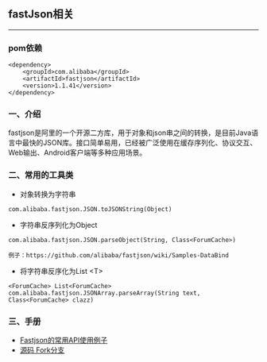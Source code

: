 ## fastJson相关

---
### pom依赖

```
<dependency>
    <groupId>com.alibaba</groupId>
    <artifactId>fastjson</artifactId>
    <version>1.1.41</version>
</dependency>

```

### 一、介绍

fastjson是阿里的一个开源二方库，用于对象和json串之间的转换，是目前Java语言中最快的JSON库。接口简单易用，已经被广泛使用在缓存序列化、协议交互、Web输出、Android客户端等多种应用场景。


### 二、常用的工具类

*	对象转换为字符串

```
com.alibaba.fastjson.JSON.toJSONString(Object)
```

*	字符串反序列化为Object

```
com.alibaba.fastjson.JSON.parseObject(String, Class<ForumCache>)

例子：https://github.com/alibaba/fastjson/wiki/Samples-DataBind
```
	
*	将字符串反序化为List \<T>

```
<ForumCache> List<ForumCache> com.alibaba.fastjson.JSONArray.parseArray(String text, Class<ForumCache> clazz)
```

### 三、手册

* [Fastjson的常用API使用例子](https://www.w3cschool.cn/fastjson/fastjson-jsonpath.html)
* [源码 Fork分支](https://github.com/aalansehaiyang/fastjson)






